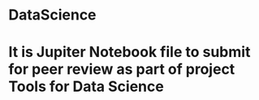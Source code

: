 # DataScience
# It is Jupiter Notebook file to submit for peer review as part of project Tools for Data Science 
